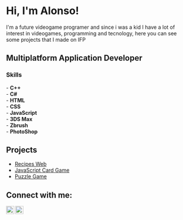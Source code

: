 <h1>Hi, I'm Alonso!</h1>

<p> I'm a future videogame programer and since i was a kid I have a lot of interest in videogames, programming and tecnology, here you can see some projects that I made on IFP  </p>

<h2> Multiplatform Application Developer </h2>
<h3>Skills</h3>
- <b>C++</b>
<br>
- <b>C#</b></i>
<br>
- <b>HTML</b>
<br>
- <b>CSS</b>
<br>
- <b>JavaScript</b>
<br>
- <b>3DS Max</b>
<br>
- <b>Zbrush</b>
<br>
- <b>PhotoShop</b>
<br>

<h2> Projects </h2>

- [Recipes Web](https://www.youtube.com/watch?v=sHrQLqt_XeE)
- [JavaScript Card Game](https://www.youtube.com/watch?v=XmVgBxOIhxs)
- [Puzzle Game](https://www.youtube.com/watch?v=DSo6AuGr4DA)

<h2> Connect with me:</h2>

[<img align="left" alt="Alonso Frelijj | YouTube" width="22px" src="https://e7.pngegg.com/pngimages/422/993/png-clipart-youtube-application-youtube-computer-icons-logo-you-tube-angle-rectangle.png" />][youtube]
[<img align="left" alt="JoshMadakor | LinkedIn" width="22px" src="https://cdn-icons-png.flaticon.com/512/174/174857.png" />][linkedin]

[youtube]: https://www.youtube.com/channel/UClCaMIFsUjXzIi8aYBs91Gw
[linkedin]: https://www.linkedin.com/in/alonso-frelijj-3242b2258/

